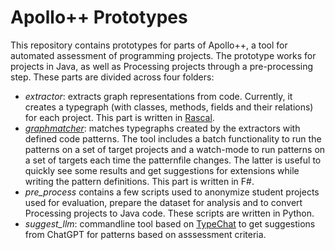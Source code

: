 # Apollo++ Prototypes

This repository contains prototypes for parts of Apollo++, a tool for automated assessment of programming projects. The prototype works for projects in Java, as well as Processing projects through a pre-processing step. These parts are divided across four folders:

- *extractor*: extracts graph representations from code. Currently, it creates a typegraph (with classes, methods, fields and their relations) for each project. This part is written in [Rascal](https://www.rascal-mpl.org).
- [*graphmatcher*](graphmatcher/README.md): matches typegraphs created by the extractors with defined code patterns. The tool includes a batch functionality to run the patterns on a set of target projects and a watch-mode to run patterns on a set of targets each time the patternfile changes. The latter is useful to quickly see some results and get suggestions for extensions while writing the pattern definitions. This part is written in F#.
- *pre_process* contains a few scripts used to anonymize student projects used for evaluation, prepare the dataset for analysis and to convert Processing projects to Java code. These scripts are written in Python.
- *suggest_llm*: commandline tool based on [TypeChat](https://microsoft.github.io/TypeChat/) to get suggestions from ChatGPT for patterns based on asssessment criteria.
